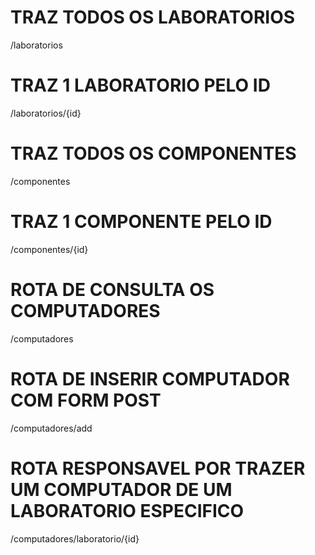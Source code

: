 # TRAZ TODOS OS LABORATORIOS
/laboratorios

# TRAZ 1 LABORATORIO PELO ID
/laboratorios/{id}

# TRAZ TODOS OS COMPONENTES
/componentes

# TRAZ 1 COMPONENTE PELO ID
/componentes/{id}

# ROTA DE CONSULTA OS COMPUTADORES
/computadores

# ROTA DE INSERIR COMPUTADOR COM FORM POST
/computadores/add

# ROTA RESPONSAVEL POR TRAZER UM COMPUTADOR DE UM LABORATORIO ESPECIFICO
/computadores/laboratorio/{id}